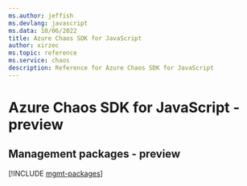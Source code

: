 ```yaml
---
ms.author: jeffish
ms.devlang: javascript
ms.data: 10/06/2022
title: Azure Chaos SDK for JavaScript
author: xirzec
ms.topic: reference
ms.service: chaos
description: Reference for Azure Chaos SDK for JavaScript
---
```

# Azure Chaos SDK for JavaScript - preview

## Management packages - preview
[!INCLUDE [mgmt-packages](chaos-mgmt-index.md)]